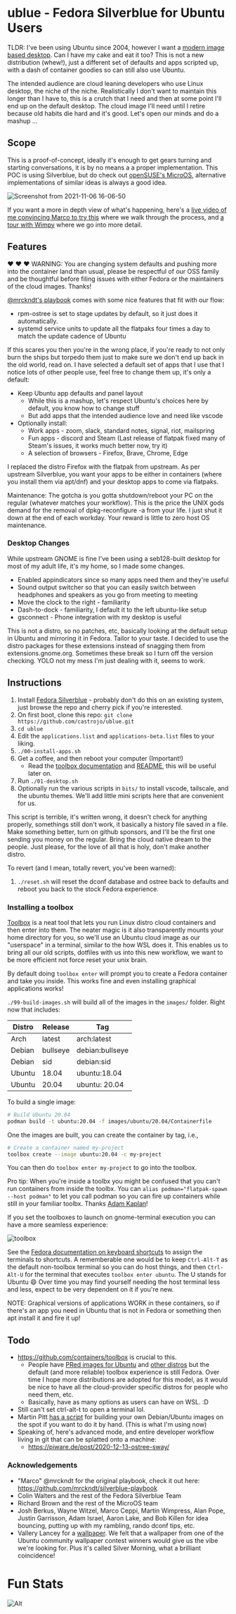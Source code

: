 # ublue - Fedora Silverblue for Ubuntu Users

TLDR: I've been using Ubuntu since 2004, however I want a [modern image based desktop](https://blog.verbum.org/2020/08/22/immutable-%E2%86%92-reprovisionable-anti-hysteresis/). Can I have my cake and eat it too? This is not a new distribution (whew!), just a different set of defaults and apps scripted up, with a dash of container goodies so can still also use Ubuntu. 

The intended audience are cloud leaning developers who use Linux desktop, the niche of the niche. Realistically I don't want to maintain this longer than I have to, this is a crutch that I need and then at some point I'll end up on the default desktop. The cloud image I'll need until I retire because old habits die hard and it's good. Let's open our minds and do a mashup ...

## Scope

This is a proof-of-concept, ideally it's enough to get gears turning and starting conversations, it is by no means a a proper implementation. 
This POC is using Silverblue, but do check out [openSUSE's MicroOS](https://microos.opensuse.org/), alternative implementations of similar ideas is always a good idea. 

![Screenshot from 2021-11-06 16-06-50](https://user-images.githubusercontent.com/1264109/140622498-81d00c9a-fa59-4ea0-9393-7d33511d59a3.png)

If you want a more in depth view of what's happening, here's a [live video of me convincing Marco to try this](https://www.twitch.tv/videos/1193532435?t=00h22m32s) where we walk through the process, and [a tour with Wimpy](https://www.twitch.tv/videos/1196023856) where we go into more detail. 


## Features

:heart: :heart: :heart: WARNING: You are changing system defaults and pushing more into the container land than usual, please be respectful of our OSS family and be thoughtful before filing issues with either Fedora or the maintainers of the cloud images. Thanks! 

[@mrckndt's playbook](https://github.com/mrckndt/silverblue-playbook) comes with some nice features that fit with our flow:

- rpm-ostree is set to stage updates by default, so it just does it automatically.
- systemd service units to update all the flatpaks four times a day to match the update cadence of Ubuntu 

If this scares you then you're in the wrong place, if you're ready to not only burn the ships but torpedo them just to make sure we don't end up back in the old world, read on. I have selected a default set of apps that I use that I notice lots of other people use, feel free to change them up, it's only a default:

- Keep Ubuntu app defaults and panel layout
  - While this is a mashup, let's respect Ubuntu's choices here by default, you know how to change stuff
  - But add apps that the intended audience love and need like vscode
- Optionally install:
  - Work apps -  zoom, slack, standard notes, signal, riot, mailspring
  - Fun apps - discord and Steam (Last release of flatpak fixed many of Steam's issues, it works much better now, try it)
  - A selection of browsers - Firefox, Brave, Chrome, Edge

I replaced the distro Firefox with the flatpak from upstream. As per upstream Silverblue, you want your apps to be either in containers (where you install them via apt/dnf) and your desktop apps to come via flatpaks. 

Maintenance: The gotcha is you gotta shutdown/reboot your PC on the regular (whatever matches your workflow). This is the price the UNIX gods demand for the removal of dpkg-reconfigure -a from your life. I just shut it down at the end of each workday. Your reward is little to zero host OS maintenance. 

### Desktop Changes

While upstream GNOME is fine I've been using a seb128-built desktop for most of my adult life, it's my home, so I made some changes. 

- Enabled appindicators since so many apps need them and they're useful
- Sound output switcher so that you can easily switch between headphones and speakers as you go from meeting to meeting
- Move the clock to the right - familiarity
- Dash-to-dock - familiarity, I default it to the left ubuntu-like setup
- gsconnect - Phone integration with my desktop is useful

This is not a distro, so no patches, etc, basically looking at the default setup in Ubuntu and mirroring it in Fedora. Tailor to your taste. I decided to use the distro packages for these extensions instead of snagging them from extensions.gnome.org. Sometimes these break so I turn off the version checking. YOLO not my mess I'm just dealing with it, seems to work. 

## Instructions

1. Install [Fedora Silverblue](https://docs.fedoraproject.org/en-US/fedora-silverblue/installation/) - probably don't do this on an existing system, just browse the repo and cherry pick if you're interested. 
1. On first boot, clone this repo: `git clone https://github.com/castrojo/ublue.git`
1. `cd ublue`
1. Edit the `applications.list` and `applications-beta.list` files to your liking.
1. `./00-install-apps.sh`
1. Get a coffee, and then reboot your computer (Important!)
   - Read the [toolbox documentation](https://docs.fedoraproject.org/en-US/fedora-silverblue/toolbox/) and [README](https://github.com/containers/toolbox#readme), this will be useful later on. 
1. Run `./01-desktop.sh`
1. Optionally run the various scripts in `bits/` to install vscode, tailscale, and the ubuntu themes. We'll add little mini scripts here that are convenient for us.    

This script is terrible, it's written wrong, it doesn't check for anything properly, somethings still don't work, it basically a history file saved in a file. Make something better, turn on github sponsors, and I'll be the first one sending you money on the regular. Bring the cloud native dream to the people. Just please, for the love of all that is holy, don't make another distro. 

To revert (and I mean, totally revert, you've been warned):

1. `./reset.sh` will reset the dconf database and ostree back to defaults and reboot you back to the stock Fedora experience. 

### Installing a toolbox

[Toolbox](https://github.com/containers/toolbox) is a neat tool that lets you run Linux distro cloud containers and then enter into them. The neater magic is it also transparently mounts your home directory for you, so we'll use an Ubuntu cloud image as our "userspace" in a terminal, similar to the how WSL does it. This enables us to bring all our old scripts, dotfiles with us into this new workflow, we want to be more efficient not force reset your unix brain. 

By default doing `toolbox enter` will prompt you to create a Fedora container and take you inside. This works fine and even installing graphical applications works!

`./99-build-images.sh` will build all of the images in the `images/` folder. Right now that includes:

| Distro | Release | Tag |
| ------ | ------- | --- |
| Arch   | latest  | arch:latest |
| Debian | bullseye | debian:bullseye |
| Debian | sid | debian:sid |
| Ubuntu | 18.04 | ubuntu:18.04 |
| Ubuntu | 20.04 | ubuntu: 20.04 |

To build a single image:

```bash
# Build Ubuntu 20.04
podman build -t ubuntu:20.04 -f images/ubuntu/20.04/Containerfile
```

One the images are built, you can create the container by tag, i.e.,

```bash
# Create a container named my-project
toolbox create --image ubuntu:20.04 -c my-project
```

You can then do `toolbox enter my-project` to go into the toolbox. 

Pro tip: When you're inside a toolbx you might be confused that you can't run containers from inside the toolbx. You can `alias podman="flatpak-spawn --host podman"` to let you call podman so you can fire up containers while still in your familiar toolbx. Thanks [Adam Kaplan](https://twitter.com/AdamBKaplan/status/1453059428677296130)!

If you set the toolboxes to launch on gnome-terminal execution you can have a more seamless experience:  

![toolbox](https://user-images.githubusercontent.com/1264109/139595535-fd1b8955-1b4a-4b70-ac9b-a4287c590cfb.png)

See the [Fedora documentation on keyboard shortcuts](https://docs.fedoraproject.org/en-US/quick-docs/proc_setting-key-shortcut/) to assign the terminals to shortcuts. A rememberable one would be to keep `Ctrl-Alt-T` as the default non-toolbox terminal so you can do host things, and then `Ctrl-Alt-U` for the terminal that executes `toolbox enter ubuntu`. The U stands for Ubuntu :smile: Over time you may find yourself needing the host terminal less and less, expect to be very dependent on it if you're new. 

NOTE: Graphical versions of applications WORK in these containers, so if there's an app you need in Ubuntu that is not in Fedora or something then apt install it and fire it up! 

## Todo

- https://github.com/containers/toolbox is crucial to this.
	- People have [PRed images for Ubuntu](https://github.com/containers/toolbox/pull/878) and [other distros](https://github.com/containers/toolbox/pull/861) but the default (and more reliable) toolbox experience is still Fedora. Over time I hope more distributions are adopted for this model, as it would be nice to have all the cloud-provider specific distros for people who need them, etc.
  - Basically, have as many options as users can have on WSL. :D
- Still can't set ctrl-alt-t to open a terminal lol. 
- Martin Pitt [has a script](https://piware.de/gitweb/?p=bin.git;a=blob;f=build-debian-toolbox) for building your own Debian/Ubuntu images on the spot if you want to do it by hand. (This is what I'm using now)
- Speaking of, here's advanced mode, and entire developer workflow living in git that can be splatted onto a machine:
  - https://piware.de/post/2020-12-13-ostree-sway/


### Acknowledgements

- "Marco" @mrckndt for the original playbook, check it out here: https://github.com/mrckndt/silverblue-playbook
- Colin Walters and the rest of the Fedora Silverblue Team
- Richard Brown and the rest of the MicroOS team
- Josh Berkus, Wayne Witzel, Marco Ceppi, Martin Wimpress, Alan Pope, Justin Garrisson, Adam Israel, Aaron Lake, and Bob Killen for idea bouncing, putting up with my rambling, rando dconf tips, etc.
- Vallery Lancey for a
  [wallpaper](https://www.flickr.com/photos/timewitch/51521513914/). We felt that
  a wallpaper from one of the Ubuntu community wallpaper contest winners would
  give us the vibe we're looking for. Plus it's called Silver Morning, what a
  brilliant coincidence! 
  
# Fun Stats
  
  ![Alt](https://repobeats.axiom.co/api/embed/a8b746311ae37bead7de66fb5e735b146cefb0e8.svg "Repobeats analytics image")
